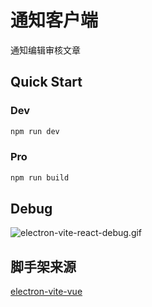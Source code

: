 # 通知客户端
通知编辑审核文章

## Quick Start

### Dev
```sh
npm run dev
```

### Pro
```sh
npm run build
```

## Debug

![electron-vite-react-debug.gif](https://github.com/electron-vite/electron-vite-react/blob/main/public/electron-vite-react-debug.gif?raw=true)


## 脚手架来源
[electron-vite-vue](https://github.com/electron-vite/electron-vite-vue)


